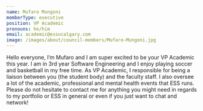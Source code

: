 ```yaml
---
name: Mufaro Mungoni
memberType: executive
position: VP Academic
pronouns: he/him
email: academic@essucalgary.com
image: /images/about/council-members/Mufaro-Mungoni.jpg
---
```

Hello everyone, I’m Mufaro and I am super excited to be your VP Academic this year. I am in 3rd year Software Engineering and I enjoy playing soccer and basketball in my free time. As VP Academic, I responsible for being a liaison between you (the student body) and the faculty staff. I also oversee a lot of the academic, professional and mental health events that ESS runs. Please do not hesitate to contact me for anything you might need in regards to my portfolio or ESS in general or even if you just want to chat and network!